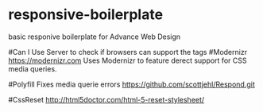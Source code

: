# responsive-boilerplate
basic responive boilerplate for Advance Web Design


#Can I Use
Server to check if browsers can support the tags
#Modernizr
https://modernizr.com
Uses Modernizr to feature derect support for CSS media queries.

#Polyfill 
Fixes media querie errors
https://github.com/scottjehl/Respond.git

#CssReset
http://html5doctor.com/html-5-reset-stylesheet/


